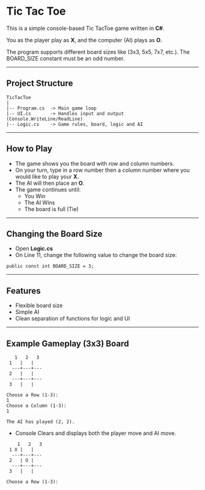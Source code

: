 # Tic Tac Toe

This is a simple console-based Tic TacToe game written in **C#**.

You as the player play as **X**, and the computer (AI) plays as **O**.

The program supports different board sizes like (3x3, 5x5, 7x7, etc.). The BOARD_SIZE constant must be an odd number.

---

## Project Structure
```
TicTacToe
|
|-- Program.cs	-> Main game loop
|-- UI.cs		-> Handles input and output (Console.WriteLine/ReadLine)
|-- Logic.cs	-> Game rules, board, logic and AI
```
---

## How to Play
* The game shows you the board with row and column numbers.
* On your turn, type in a row number then a column number where you would like to play your **X**.
* The AI will then place an **O**.
* The game continues until:
	* You Win
	* The AI Wins
	* The board is full (Tie)

---

## Changing the Board Size
* Open **Logic.cs**
* On Line 11, change the following value to change the board size:
```
public const int BOARD_SIZE = 3;
```

---

## Features
* Flexible board size
* Simple AI
* Clean separation of functions for logic and UI

---

## Example Gameplay (3x3) Board
```
   1   2   3
 1   |   |	
  ---+---+---
 2   |   |	
  ---+---+---
 3   |   |	

Choose a Row (1-3):
1
Choose a Column (1-3):
1

The AI has played (2, 2).

```
* Console Clears and displays both the player move and AI move.
```
    1   2   3
 1 X |   |	
  ---+---+---
 2   | O |	
  ---+---+---
 3   |   |	

Choose a Row (1-3):
```
